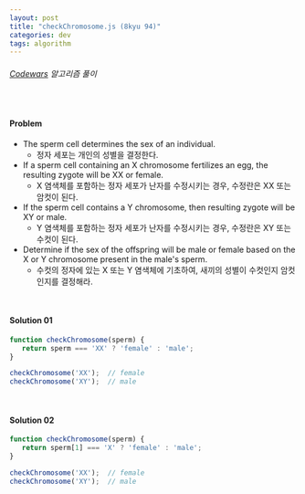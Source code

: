 ```yaml
---
layout: post
title: "checkChromosome.js (8kyu 94)"
categories: dev
tags: algorithm
---
```


###### [Codewars](https://www.codewars.com) 알고리즘 풀이

<br>

#### Problem

- The sperm cell determines the sex of an individual.
  - 정자 세포는 개인의 성별을 결정한다.
- If a sperm cell containing an X chromosome fertilizes an egg, the resulting zygote will be XX or female.
  - X 염색체를 포함하는 정자 세포가 난자를 수정시키는 경우, 수정란은 XX 또는 암컷이 된다.
- If the sperm cell contains a Y chromosome, then resulting zygote will be XY or male.
  - Y 염색체를 포함하는 정자 세포가 난자를 수정시키는 경우, 수정란은 XY 또는 수컷이 된다.
- Determine if the sex of the offspring will be male or female based on the X or Y chromosome present in the male's sperm.
  - 수컷의 정자에 있는 X 또는 Y 염색체에 기초하여, 새끼의 성별이 수컷인지 암컷인지를 결정해라.

<br>

#### Solution 01

```js
function checkChromosome(sperm) {
   return sperm === 'XX' ? 'female' : 'male';
}

checkChromosome('XX');	// female
checkChromosome('XY');	// male
```

<br>

#### Solution 02

```js
function checkChromosome(sperm) {
   return sperm[1] === 'X' ? 'female' : 'male';
}

checkChromosome('XX');	// female
checkChromosome('XY');	// male
```

<br>